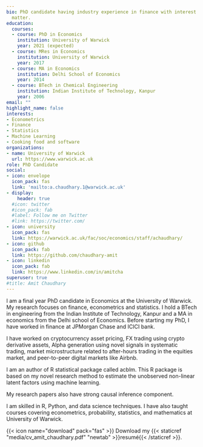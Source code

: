 ```yaml
---
bio: PhD candidate having industry experience in finance with interest in econometrics and statistics. 
  matter.
education:
  courses:
  - course: PhD in Economics
    institution: University of Warwick
    year: 2021 (expected)
  - course: MRes in Economics 
    institution: University of Warwick
    year: 2017
  - course: MA in Economics
    institution: Delhi School of Economics
    year: 2014
  - course: BTech in Chemical Engineering 
    institution: Indian Institute of Technology, Kanpur 
    year: 2006
email: ""
highlight_name: false
interests:
- Econometrics
- Finance
- Statistics
- Machine Learning
- Cooking food and software
organizations:
- name: University of Warwick
  url: https://www.warwick.ac.uk
role: PhD Candidate
social:
- icon: envelope
  icon_pack: fas
  link: 'mailto:a.chaudhary.1@warwick.ac.uk'
- display:
    header: true
  #icon: twitter
  #icon_pack: fab
  #label: Follow me on Twitter
  #link: https://twitter.com/
- icon: university
  icon_pack: fas
  link: https://warwick.ac.uk/fac/soc/economics/staff/achaudhary/
- icon: github
  icon_pack: fab
  link: https://github.com/chaudhary-amit
- icon: linkedin
  icon_pack: fab
  link: https://www.linkedin.com/in/amitcha
superuser: true
#title: Amit Chaudhary
---
```


I am a final year PhD candidate in Economics at the University of Warwick. My research focuses on finance, econometrics and statistics. I hold a BTech in engineering from the Indian Institute of Technology, Kanpur and a MA in economics from the Delhi school of Economics. Before starting my PhD, I have worked in finance at JPMorgan Chase and ICICI bank. 

I have worked on cryptocurrency asset pricing,  FX trading using crypto derivative assets, Alpha generation using novel signals in systematic trading, market microstructure related to after-hours trading in the equities market, and peer-to-peer digital markets like Airbnb.

I am an author of R statistical package called acblm. This R package is based on my novel research method to estimate the unobserved non-linear latent factors using machine learning.

My research papers also have strong causal inference component.

I am skilled in R, Python, and data science techniques. I have also taught courses covering econometrics, probability, statistics, and mathematics at University of Warwick. 


{{< icon name="download" pack="fas" >}} Download my {{< staticref "media/cv_amit_chaudhary.pdf" "newtab" >}}resumé{{< /staticref >}}.
